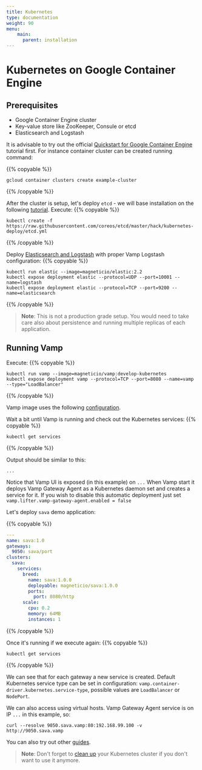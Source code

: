 ```yaml
---
title: Kubernetes
type: documentation
weight: 90
menu:
    main:
      parent: installation
---
```


# Kubernetes on Google Container Engine

## Prerequisites

- Google Container Engine cluster
- Key-value store like ZooKeeper, Consule or etcd
- Elasticsearch and Logstash

It is advisable to try out the official [Quickstart for Google Container Engine](https://cloud.google.com/container-engine/docs/quickstart) tutorial first.
For instance container cluster can be created running command:

{{% copyable %}}
```
gcloud container clusters create example-cluster
```
{{% /copyable %}}

After the cluster is setup, let's deploy `etcd` - we will base installation on the following [tutorial](https://github.com/coreos/etcd/tree/master/hack/kubernetes-deploy).
Execute: 
{{% copyable %}}
```
kubectl create -f https://raw.githubusercontent.com/coreos/etcd/master/hack/kubernetes-deploy/etcd.yml
```
{{% /copyable %}}

Deploy [Elasticsearch and Logstash](https://github.com/magneticio/elastic) with proper Vamp Logstash configuration:
{{% copyable %}}
```
kubectl run elastic --image=magneticio/elastic:2.2
kubectl expose deployment elastic --protocol=UDP --port=10001 --name=logstash
kubectl expose deployment elastic --protocol=TCP --port=9200 --name=elasticsearch
```
{{% /copyable %}}

>**Note**: This is not a production grade setup. You would need to take care also about persistence and running multiple replicas of each application.

## Running Vamp

Execute:
{{% copyable %}}
```
kubectl run vamp --image=magneticio/vamp:develop-kubernetes
kubectl expose deployment vamp --protocol=TCP --port=8080 --name=vamp --type="LoadBalancer"
```
{{% /copyable %}}

Vamp image uses the following [configuration](https://github.com/magneticio/vamp-docker/blob/master/vamp-kubernetes/conf/application.conf).

Wait a bit until Vamp is running and check out the Kubernetes services:
{{% copyable %}}
```
kubectl get services
```
{{% /copyable %}}

Output should be similar to this:

```
...
```
Notice that Vamp UI is exposed (in this example) on `...`
When Vamp start it deploys Vamp Gateway Agent as a Kubernetes daemon set and creates a service for it.
If you wish to disable this automatic deployment just set `vamp.lifter.vamp-gateway-agent.enabled = false`

Let's deploy `sava` demo application:

{{% copyable %}}
```yaml
---
name: sava:1.0
gateways:
  9050: sava/port
clusters:
  sava:
    services:
      breed:
        name: sava:1.0.0
        deployable: magneticio/sava:1.0.0
        ports:
          port: 8080/http
      scale:
        cpu: 0.2       
        memory: 64MB
        instances: 1
```
{{% /copyable %}}

Once it's running if we execute again:
{{% copyable %}}
```
kubectl get services
```
{{% /copyable %}}

We can see that for each gateway a new service is created. 
Default Kubernetes service type can be set in configuration: `vamp.container-driver.kubernetes.service-type`, possible values are `LoadBalancer` or `NodePort`. 

We can also access using virtual hosts. Vamp Gateway Agent service is on IP `...` in this example, so:
```
curl --resolve 9050.sava.vamp:80:192.168.99.100 -v http://9050.sava.vamp
```

You can also try out other [guides](/documentation/guides/).

>**Note**: Don't forget to [clean up](https://cloud.google.com/container-engine/docs/quickstart#clean-up) your Kubernetes cluster if you don't want to use it anymore.